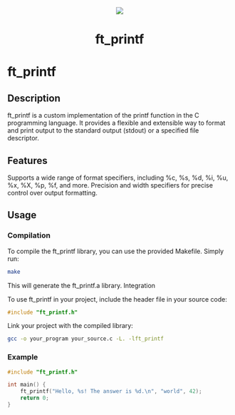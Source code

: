 <p align="center">
    <img src="img/ft_printfem.png"/>
</p>

<h1 align="center">
   ft_printf
</h1>

# ft_printf
## Description

ft_printf is a custom implementation of the printf function in the C programming language. It provides a flexible and extensible way to format and print output to the standard output (stdout) or a specified file descriptor.

## Features

Supports a wide range of format specifiers, including %c, %s, %d, %i, %u, %x, %X, %p, %f, and more.
Precision and width specifiers for precise control over output formatting.

## Usage
### Compilation

To compile the ft_printf library, you can use the provided Makefile. Simply run:

```bash
make
```

This will generate the ft_printf.a library.
Integration

To use ft_printf in your project, include the header file in your source code:

```c
#include "ft_printf.h"
```

Link your project with the compiled library:

```bash
gcc -o your_program your_source.c -L. -lft_printf
```

### Example

```c
#include "ft_printf.h"

int main() {
    ft_printf("Hello, %s! The answer is %d.\n", "world", 42);
    return 0;
}
```

